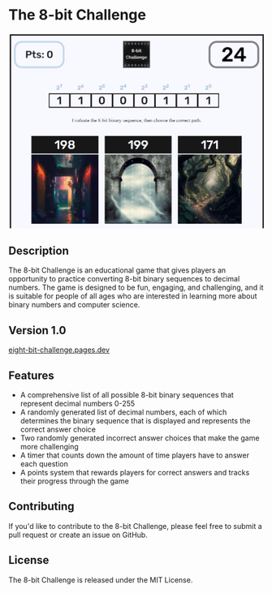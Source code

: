# The 8-bit Challenge

![!](./src/images/8-bit-challenge-screenshot.png)

## Description

The 8-bit Challenge is an educational game that gives players an opportunity to practice converting 8-bit binary sequences to decimal numbers. The game is designed to be fun, engaging, and challenging, and it is suitable for people of all ages who are interested in learning more about binary numbers and computer science.

## Version 1.0

[eight-bit-challenge.pages.dev]('https://eight-bit-challenge.pages.dev')

## Features

- A comprehensive list of all possible 8-bit binary sequences that represent decimal numbers 0-255
- A randomly generated list of decimal numbers, each of which determines the binary sequence that is displayed and represents the correct answer choice
- Two randomly generated incorrect answer choices that make the game more challenging
- A timer that counts down the amount of time players have to answer each question
- A points system that rewards players for correct answers and tracks their progress through the game

## Contributing

If you'd like to contribute to the 8-bit Challenge, please feel free to submit a pull request or create an issue on GitHub.

## License

The 8-bit Challenge is released under the MIT License.
